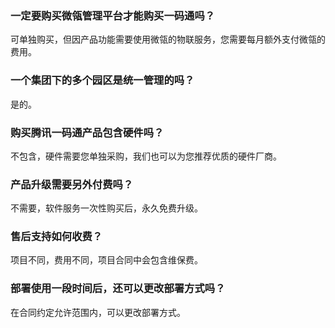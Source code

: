 ### 一定要购买微瓴管理平台才能购买一码通吗？
可单独购买，但因产品功能需要使用微瓴的物联服务，您需要每月额外支付微瓴的费用。

### 一个集团下的多个园区是统一管理的吗？
是的。

### 购买腾讯一码通产品包含硬件吗？
不包含，硬件需要您单独采购，我们也可以为您推荐优质的硬件厂商。

### 产品升级需要另外付费吗？
不需要，软件服务一次性购买后，永久免费升级。

### 售后支持如何收费？
项目不同，费用不同，项目合同中会包含维保费。

### 部署使用一段时间后，还可以更改部署方式吗？
在合同约定允许范围内，可以更改部署方式。
